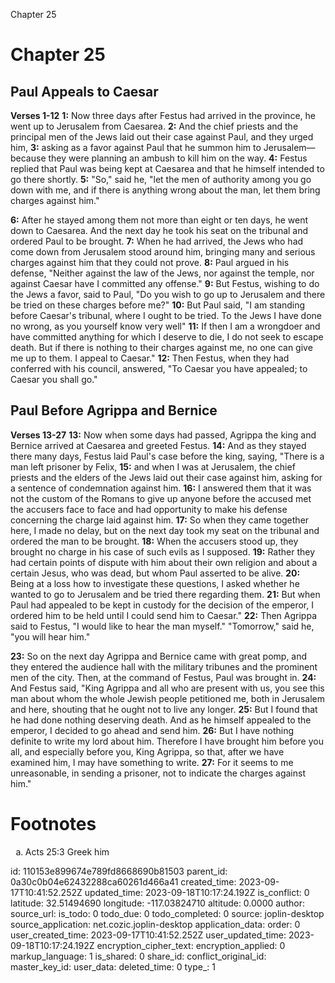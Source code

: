 Chapter 25

# Chapter 25
## Paul Appeals to Caesar
**Verses 1-12**
**1:** Now three days after Festus had arrived in the province, he went up to Jerusalem from Caesarea.
**2:** And the chief priests and the principal men of the Jews laid out their case against Paul, and they urged him,
**3:** asking as a favor against Paul that he summon him to Jerusalem—because they were planning an ambush to kill him on the way.
**4:** Festus replied that Paul was being kept at Caesarea and that he himself intended to go there shortly.
**5:** "So," said he, "let the men of authority among you go down with me, and if there is anything wrong about the man, let them bring charges against him."

**6:** After he stayed among them not more than eight or ten days, he went down to Caesarea. And the next day he took his seat on the tribunal and ordered Paul to be brought.
**7:** When he had arrived, the Jews who had come down from Jerusalem stood around him, bringing many and serious charges against him that they could not prove.
**8:** Paul argued in his defense, "Neither against the law of the Jews, nor against the temple, nor against Caesar have I committed any offense."
**9:** But Festus, wishing to do the Jews a favor, said to Paul, "Do you wish to go up to Jerusalem and there be tried on these charges before me?"
**10:** But Paul said, "I am standing before Caesar's tribunal, where I ought to be tried. To the Jews I have done no wrong, as you yourself know very well"
**11:** If then I am a wrongdoer and have committed anything for which I deserve to die, I do not seek to escape death. But if there is nothing to their charges against me, no one can give me up to them. I appeal to Caesar."
**12:** Then Festus, when they had conferred with his council, answered, "To Caesar you have appealed; to Caesar you shall go."

## Paul Before Agrippa and Bernice
**Verses 13-27**
**13:** Now when some days had passed, Agrippa the king and Bernice arrived at Caesarea and greeted Festus.
**14:** And as they stayed there many days, Festus laid Paul's case before the king, saying, "There is a man left prisoner by Felix,
**15:** and when I was at Jerusalem, the chief priests and the elders of the Jews laid out their case against him, asking for a sentence of condemnation against him.
**16:** I answered them that it was not the custom of the Romans to give up anyone before the accused met the accusers face to face and had opportunity to make his defense concerning the charge laid against him.
**17:** So when they came together here, I made no delay, but on the next day took my seat on the tribunal and ordered the man to be brought.
**18:** When the accusers stood up, they brought no charge in his case of such evils as I supposed.
**19:** Rather they had certain points of dispute with him about their own religion and about a certain Jesus, who was dead, but whom Paul asserted to be alive.
**20:** Being at a loss how to investigate these questions, I asked whether he wanted to go to Jerusalem and be tried there regarding them.
**21:** But when Paul had appealed to be kept in custody for the decision of the emperor, I ordered him to be held until I could send him to Caesar."
**22:** Then Agrippa said to Festus, "I would like to hear the man myself." "Tomorrow," said he, "you will hear him."

**23:** So on the next day Agrippa and Bernice came with great pomp, and they entered the audience hall with the military tribunes and the prominent men of the city. Then, at the command of Festus, Paul was brought in.
**24:** And Festus said, "King Agrippa and all who are present with us, you see this man about whom the whole Jewish people petitioned me, both in Jerusalem and here, shouting that he ought not to live any longer.
**25:** But I found that he had done nothing deserving death. And as he himself appealed to the emperor, I decided to go ahead and send him.
**26:** But I have nothing definite to write my lord about him. Therefore I have brought him before you all, and especially before you, King Agrippa, so that, after we have examined him, I may have something to write.
**27:** For it seems to me unreasonable, in sending a prisoner, not to indicate the charges against him."

# Footnotes
<ol type='a'>
	<li>Acts 25:3 Greek him</li>
</ol>


id: 110153e899674e789fd8668690b81503
parent_id: 0a30c0b04e62432288ca60261d466a41
created_time: 2023-09-17T10:41:52.252Z
updated_time: 2023-09-18T10:17:24.192Z
is_conflict: 0
latitude: 32.51494690
longitude: -117.03824710
altitude: 0.0000
author: 
source_url: 
is_todo: 0
todo_due: 0
todo_completed: 0
source: joplin-desktop
source_application: net.cozic.joplin-desktop
application_data: 
order: 0
user_created_time: 2023-09-17T10:41:52.252Z
user_updated_time: 2023-09-18T10:17:24.192Z
encryption_cipher_text: 
encryption_applied: 0
markup_language: 1
is_shared: 0
share_id: 
conflict_original_id: 
master_key_id: 
user_data: 
deleted_time: 0
type_: 1